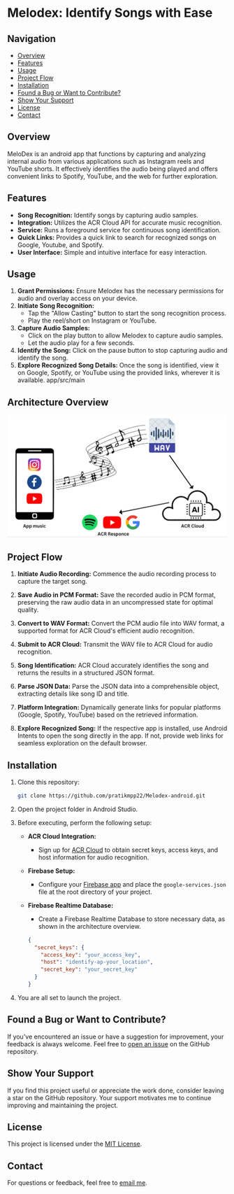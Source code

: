 # Melodex: Identify Songs with Ease

## Navigation

- [Overview](#overview)
- [Features](#features)
- [Usage](#usage)
- [Project Flow](#project-flow)
- [Installation](#installation)
- [Found a Bug or Want to Contribute?](#found-a-bug-or-want-to-contribute)
- [Show Your Support](#show-your-support)
- [License](#license)
- [Contact](#contact)

## Overview
MeloDex is an android app that functions by capturing and analyzing internal audio from various applications such as Instagram reels and YouTube shorts. 
It effectively identifies the audio being played and offers convenient links to Spotify, YouTube, and the web for further exploration.

## Features
- **Song Recognition:** Identify songs by capturing audio samples.
- **Integration:** Utilizes the ACR Cloud API for accurate music recognition.
- **Service:** Runs a foreground service for continuous song identification.
- **Quick Links:** Provides a quick link to search for recognized songs on Google, Youtube, and Spotify.
- **User Interface:** Simple and intuitive interface for easy interaction.

## Usage

1. **Grant Permissions:** Ensure Melodex has the necessary permissions for audio and overlay access on your device.
2. **Initiate Song Recognition:**
   - Tap the "Allow Casting" button to start the song recognition process.
   - Play the reel/short on Instagram or YouTube.
3. **Capture Audio Samples:**
   - Click on the play button to allow Melodex to capture audio samples.
   - Let the audio play for a few seconds.
4. **Identify the Song:** Click on the pause button to stop capturing audio and identify the song.
5. **Explore Recognized Song Details:** Once the song is identified, view it on Google, Spotify, or YouTube using the provided links, wherever it is available.
app/src/main
## Architecture Overview
![Alt text](app/src/main/ACR_ARCH_melodex.png)


## Project Flow
1. **Initiate Audio Recording:** Commence the audio recording process to capture the target song.
     
2. **Save Audio in PCM Format:** Save the recorded audio in PCM format, preserving the raw audio data in an uncompressed state for optimal quality.

3. **Convert to WAV Format:** Convert the PCM audio file into WAV format, a supported format for ACR Cloud's efficient audio recognition.

4. **Submit to ACR Cloud:** Transmit the WAV file to ACR Cloud for audio recognition.

5. **Song Identification:** ACR Cloud accurately identifies the song and returns the results in a structured JSON format.

6. **Parse JSON Data:** Parse the JSON data into a comprehensible object, extracting details like song ID and title.

7. **Platform Integration:** Dynamically generate links for popular platforms (Google, Spotify, YouTube) based on the retrieved information.

8. **Explore Recognized Song:** If the respective app is installed, use Android Intents to open the song directly in the app. If not, provide web links for seamless exploration on the default browser.

## Installation

1. Clone this repository:

    ```bash
    git clone https://github.com/pratikmpp22/Melodex-android.git
    ```

2. Open the project folder in Android Studio.

3. Before executing, perform the following setup:

   - **ACR Cloud Integration:**
     - Sign up for [ACR Cloud](https://www.acrcloud.com/) to obtain secret keys, access keys, and host information for audio recognition.

   - **Firebase Setup:**
     - Configure your [Firebase app](https://firebase.google.com/) and place the `google-services.json` file at the root directory of your project.

   - **Firebase Realtime Database:**
     - Create a Firebase Realtime Database to store necessary data, as shown in the architecture overview.

     ```json
     {
       "secret_keys": {
         "access_key": "your_access_key",
         "host": "identify-ap-your_location",
         "secret_key": "your_secret_key"
       }
     }
     ```

4. You are all set to launch the project.

## Found a Bug or Want to Contribute?
If you've encountered an issue or have a suggestion for improvement, your feedback is always welcome. Feel free to [open an issue](https://github.com/pratikmpp22/Melodex-android/issues
) on the GitHub repository.


## Show Your Support
If you find this project useful or appreciate the work done, consider leaving a star on the GitHub repository. Your support motivates me to continue improving and maintaining the project.


## License
This project is licensed under the [MIT License](LICENSE).


## Contact
For questions or feedback, feel free to [email me](patilmpratik456@gmail.com).


